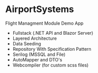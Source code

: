 # AirportSystems
Flight Managment Module Demo App

- Fullstack (.NET API and Blazor Server)
- Layered Architecture
- Data Seeding
- Repository With Specification Pattern
- Serilog (MSSQL and File)
- AutoMapper and DTO's
- Webcompiler (for custom scss files)
